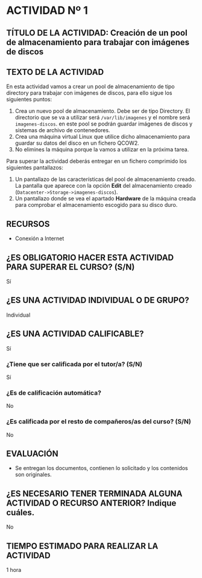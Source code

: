 # ACTIVIDAD Nº 1

## TÍTULO DE LA ACTIVIDAD: Creación de un pool de almacenamiento para trabajar con imágenes de discos 

## TEXTO DE LA ACTIVIDAD

En esta actividad vamos a crear un pool de almacenamiento de tipo directory para trabajar con imágenes de discos, para ello sigue los siguientes puntos:

1. Crea un nuevo pool de almacenamiento. Debe ser de tipo Directory. El directorio que se va a utilizar será `/var/lib/imagenes` y el nombre será `imagenes-discos`. en este pool se podrán guardar imágenes de discos y sistemas de archivo de contenedores.
2. Crea una máquina virtual Linux que utilice dicho almacenamiento para guardar su datos del disco en un fichero QCOW2.
3. No elimines la máquina porque la vamos a utilizar en la próxima tarea.   

Para superar la actividad deberás entregar en un fichero comprimido los siguientes pantallazos:

1. Un pantallazo de las características del pool de almacenamiento creado. La pantalla que aparece con la opción **Edit** del almacenamiento creado (`Datacenter->Storage->imagenes-discos`).
2. Un pantallazo donde se vea el apartado **Hardware** de la máquina creada para comprobar el almacenamiento escogido para su disco duro.

## RECURSOS

* Conexión a Internet

## ¿ES OBLIGATORIO HACER ESTA ACTIVIDAD PARA SUPERAR EL CURSO? (S/N)

Sí

## ¿ES UNA ACTIVIDAD INDIVIDUAL O DE GRUPO?

Individual

## ¿ES UNA ACTIVIDAD CALIFICABLE?

Sí

### ¿Tiene que ser calificada por el tutor/a? (S/N)

Sí

### ¿Es de calificación automática?

No

### ¿Es calificada por el resto de compañeros/as del curso? (S/N)

No

## EVALUACIÓN

* Se entregan los documentos, contienen lo solicitado y los contenidos son originales.

## ¿ES NECESARIO TENER TERMINADA ALGUNA ACTIVIDAD O RECURSO ANTERIOR? Indique cuáles.

No

## TIEMPO ESTIMADO PARA REALIZAR LA ACTIVIDAD

1 hora
